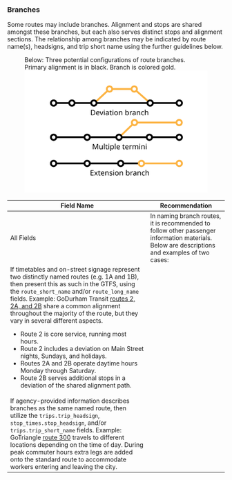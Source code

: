 ### Branches

Some routes may include branches. Alignment and stops are shared amongst these branches, but each also serves distinct stops and alignment sections. The relationship among branches may be indicated by route name(s), headsigns, and trip short name using the further guidelines below.

<figure id="branching-fig">
<figcaption>Below: Three potential configurations of route branches. Primary alignment is in black. Branch is colored gold.</figcaption>
<img src="branching.svg" alt="Configurations of Route Branches">
</figure>

| Field Name | Recommendation |
| --- | --- |
| All Fields | In naming branch routes, it is recommended to follow other passenger information materials. Below are descriptions and examples of two cases: |
| If timetables and on-street signage represent two distinctly named routes (e.g. 1A and 1B), then present this as such in the GTFS, using the `route_short_name` and/or `route_long_name` fields. Example: GoDurham Transit [routes 2, 2A, and 2B](https://gotriangle.org/sites/default/files/brochure/godurham-route2-2a-2b_1.pdf) share a common alignment throughout the majority of the route, but they vary in several different aspects. <ul><li>Route 2 is core service, running most hours.</li><li>Route 2 includes a deviation on Main Street nights, Sundays, and holidays.</li><li>Routes 2A and 2B operate daytime hours Monday through Saturday.</li><li>Route 2B serves additional stops in a deviation of the shared alignment path.</li></ul> |
| If agency-provided information describes branches as the same named route, then utilize the `trips.trip_headsign`, `stop_times.stop_headsign`, and/or `trips.trip_short_name` fields. Example: GoTriangle [route 300](https://gotriangle.org/sites/default/files/route_300_v.1.19.pdf) travels to different locations depending on the time of day. During peak commuter hours extra legs are added onto the standard route to accommodate workers entering and leaving the city. |
